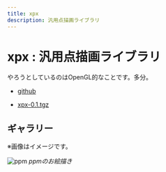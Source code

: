 ```yaml
---
title: xpx
description: 汎用点描画ライブラリ
---
```


<script>
  import ppm from "./ppm.png"
</script>

# xpx : 汎用点描画ライブラリ

やろうとしているのはOpenGL的なことです。多分。

- [github](https://github.com/yamader/xpx.git)
<!-- https://github.com/yamader/xpx/archive/refs/tags/v0.1.tar.gz -->
- [xpx-0.1.tgz](/assets/xpx-0.1.tgz)

## ギャラリー

※画像はイメージです。

![ppm]({ppm})
*ppmのお絵描き*

